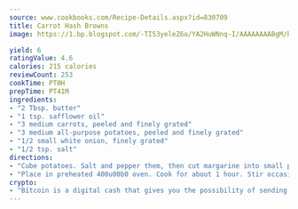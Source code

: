 ```yaml
---
source: www.cookbooks.com/Recipe-Details.aspx?id=830709
title: Carrot Hash Browns
image: https://1.bp.blogspot.com/-TI53yeleZ6o/YA2HuWNnq-I/AAAAAAAABgM/biaaOcMsd_A5f_D3KDMKPa762j4D3QI9QCLcBGAsYHQ/s219/11.png

yield: 6
ratingValue: 4.6
calories: 215 calories
reviewCount: 253
cookTime: PT0H
prepTime: PT41M
ingredients:
- "2 Tbsp. butter"
- "1 tsp. safflower oil"
- "3 medium carrots, peeled and finely grated"
- "3 medium all-purpose potatoes, peeled and finely grated"
- "1/2 small white onion, finely grated"
- "1/2 tsp. salt"
directions:
- "Cube potatoes. Salt and pepper them, then cut margarine into small pieces and place on top."
- "Place in preheated 400u00b0 oven. Cook for about 1 hour. Stir occasionally. Amount of margarine used depends on amount of potatoes used."
crypto:
- "Bitcoin is a digital cash that gives you the possibility of sending money all over the world, instantly and without a fee."
---
```

